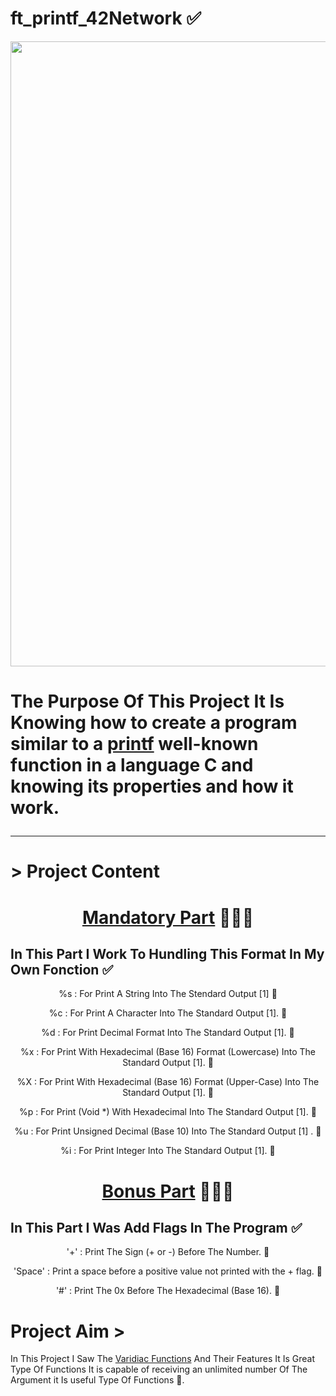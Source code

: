 # ft_printf_42Network ✅

<div align=center>
<img width=1000 heigth=400 src=https://github.com/Ziko909/ft_printf_42Network/blob/main/Img/ft_printf.gif>
</div>

<h1> The Purpose Of This Project It Is Knowing how to create a program similar to a <a href=https://fr.wikipedia.org/wiki/Printf>printf</a> well-known function in a language C and knowing its properties and how it work. <hr/>

# > Project Content

<h1 align=center> <a href=https://github.com/Ziko909/ft_printf_42Network/tree/main/Src>Mandatory Part</a> 👨🏻‍💻</h1>
 
 <h2 align=left>In This Part I Work To Hundling This Format In My Own Fonction ✅</h2>
  <div align=center>
  <p> %s : For Print A String Into The Stendard Output [1] 🔰</p>
  <p> %c : For Print A Character Into The Standard Output [1]. 🔰</p>
  <p> %d : For Print Decimal Format Into The Standard Output [1]. 🔰</p>
  <p> %x : For Print With Hexadecimal (Base 16) Format (Lowercase) Into The Standard Output [1]. 🔰</p>
  <p> %X : For Print With Hexadecimal (Base 16) Format (Upper-Case) Into The Standard Output [1]. 🔰</p>
  <p> %p : For Print (Void *) With Hexadecimal Into The Standard Output [1]. 🔰</p>
  <p> %u : For Print Unsigned Decimal (Base 10) Into The Standard Output [1] . 🔰</p>
  <p> %i : For Print Integer Into The Standard Output [1]. 🔰</p>
  </div>
  <h1 align=center> <a href=https://github.com/Ziko909/ft_printf_42Network/tree/main/Src>Bonus Part</a> 👨🏻‍💻</h1>
  <h2 align=left> In This Part I Was Add Flags In The Program ✅</h2>
  <div align=center>
  <p>'+'    : Print The Sign (+ or -) Before The Number. 🔰</p>  
  <p>'Space'    : Print a space before a positive value not printed with the + flag. 🔰</p>  
  <p>'#'    : Print The 0x Before The Hexadecimal (Base 16). 🔰</p>    
  </div>
  
 # Project Aim  >
  In This Project I Saw The <a href=https://en.wikipedia.org/wiki/Variadic_function>Varidiac Functions</a> And Their Features It Is Great Type Of Functions It is capable of receiving an unlimited number Of The Argument it Is useful Type Of Functions 💯.
